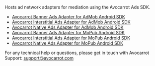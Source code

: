 Hosts ad network adapters for mediation using the Avocarrot Ads SDK. 


* [Avocarrot Banner Ads Adapter for AdMob Android SDK](avocarrot-admob-banner/README.md)
* [Avocarrot Interstitial Ads Adapter for AdMob Android SDK](avocarrot-admob-interstitial/README.md)
* [Avocarrot Native Ads Adapter for AdMob Android SDK](avocarrot-admob-nativead/README.md)
* [Avocarrot Banner Ads Adapter for MoPub Android SDK](avocarrot-mopub-banner/README.md)
* [Avocarrot Interstitial Ads Adapter for MoPub Android SDK](avocarrot-mopub-interstitial/README.md)
* [Avocarrot Native Ads Adapter for MoPub Android SDK](avocarrot-mopub-nativead/README.md)


For any technical help or questions, please get in touch with Avocarrot Support: support@avocarrot.com
